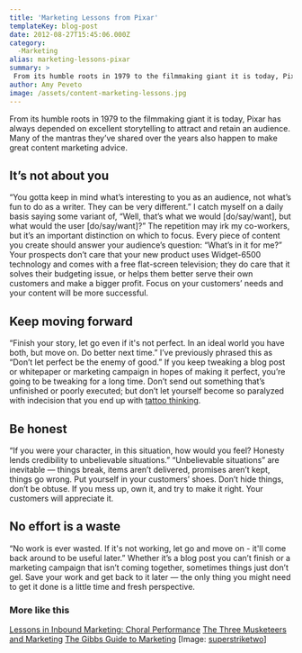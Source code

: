 ```yaml
---
title: 'Marketing Lessons from Pixar'
templateKey: blog-post
date: 2012-08-27T15:45:06.000Z
category: 
  -Marketing
alias: marketing-lessons-pixar
summary: > 
 From its humble roots in 1979 to the filmmaking giant it is today, Pixar has always depended on excellent storytelling to attract and retain an audience. Many of the mantras they’ve shared over the years also happen to make great content marketing advice.
author: Amy Peveto
image: /assets/content-marketing-lessons.jpg
---
```


From its humble roots in 1979 to the filmmaking giant it is today, Pixar has always depended on excellent storytelling to attract and retain an audience. Many of the mantras they’ve shared over the years also happen to make great content marketing advice.

It’s not about you
------------------

“You gotta keep in mind what’s interesting to you as an audience, not what’s fun to do as a writer. They can be very different.” I catch myself on a daily basis saying some variant of, “Well, that’s what we would \[do/say/want\], but what would the user \[do/say/want\]?” The repetition may irk my co-workers, but it’s an important distinction on which to focus. Every piece of content you create should answer your audience’s question: “What’s in it for me?” Your prospects don’t care that your new product uses Widget-6500 technology and comes with a free flat-screen television; they do care that it solves their budgeting issue, or helps them better serve their own customers and make a bigger profit. Focus on your customers’ needs and your content will be more successful.

Keep moving forward
-------------------

“Finish your story, let go even if it's not perfect. In an ideal world you have both, but move on. Do better next time.” I’ve previously phrased this as “Don’t let perfect be the enemy of good.” If you keep tweaking a blog post or whitepaper or marketing campaign in hopes of making it perfect, you’re going to be tweaking for a long time. Don’t send out something that’s unfinished or poorly executed; but don’t let yourself become so paralyzed with indecision that you end up with [tattoo thinking](http://sethgodin.typepad.com/seths_blog/2012/08/tattoo-thinking.html).

Be honest
---------

“If you were your character, in this situation, how would you feel? Honesty lends credibility to unbelievable situations.” “Unbelievable situations” are inevitable — things break, items aren’t delivered, promises aren’t kept, things go wrong. Put yourself in your customers’ shoes. Don’t hide things, don’t be obtuse. If you mess up, own it, and try to make it right. Your customers will appreciate it.

No effort is a waste
--------------------

“No work is ever wasted. If it's not working, let go and move on - it'll come back around to be useful later.” Whether it’s a blog post you can’t finish or a marketing campaign that isn’t coming together, sometimes things just don’t gel. Save your work and get back to it later — the only thing you might need to get it done is a little time and fresh perspective.

### More like this

[Lessons in Inbound Marketing: Choral Performance](/insights/lessons-inbound-marketing-choral-performance) [The Three Musketeers and Marketing](/insights/three-musketeers-and-marketing) [The Gibbs Guide to Marketing](/insights/gibbs-guide-marketing) \[Image: [superstriketwo](http://www.flickr.com/photos/superstrikertwo/4494809261/)\]